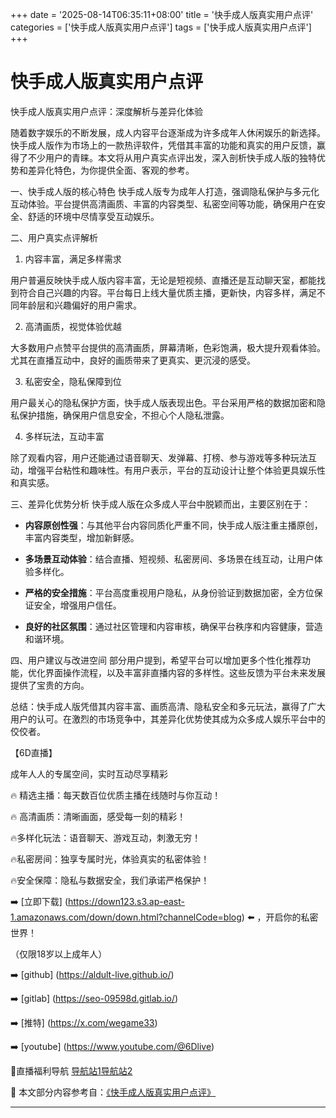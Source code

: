 +++
date = '2025-08-14T06:35:11+08:00'
title = '快手成人版真实用户点评'
categories = ['快手成人版真实用户点评']
tags = ['快手成人版真实用户点评']
+++

# 快手成人版真实用户点评

快手成人版真实用户点评：深度解析与差异化体验

随着数字娱乐的不断发展，成人内容平台逐渐成为许多成年人休闲娱乐的新选择。快手成人版作为市场上的一款热评软件，凭借其丰富的功能和真实的用户反馈，赢得了不少用户的青睐。本文将从用户真实点评出发，深入剖析快手成人版的独特优势和差异化特色，为你提供全面、客观的参考。

一、快手成人版的核心特色
快手成人版专为成年人打造，强调隐私保护与多元化互动体验。平台提供高清画质、丰富的内容类型、私密空间等功能，确保用户在安全、舒适的环境中尽情享受互动娱乐。

二、用户真实点评解析
1. 内容丰富，满足多样需求

用户普遍反映快手成人版内容丰富，无论是短视频、直播还是互动聊天室，都能找到符合自己兴趣的内容。平台每日上线大量优质主播，更新快，内容多样，满足不同年龄层和兴趣偏好的用户需求。

2. 高清画质，视觉体验优越

大多数用户点赞平台提供的高清画质，屏幕清晰，色彩饱满，极大提升观看体验。尤其在直播互动中，良好的画质带来了更真实、更沉浸的感受。

3. 私密安全，隐私保障到位

用户最关心的隐私保护方面，快手成人版表现出色。平台采用严格的数据加密和隐私保护措施，确保用户信息安全，不担心个人隐私泄露。

4. 多样玩法，互动丰富

除了观看内容，用户还能通过语音聊天、发弹幕、打榜、参与游戏等多种玩法互动，增强平台粘性和趣味性。有用户表示，平台的互动设计让整个体验更具娱乐性和真实感。

三、差异化优势分析
快手成人版在众多成人平台中脱颖而出，主要区别在于：

- **内容原创性强**：与其他平台内容同质化严重不同，快手成人版注重主播原创，丰富内容类型，增加新鲜感。

- **多场景互动体验**：结合直播、短视频、私密房间、多场景在线互动，让用户体验多样化。

- **严格的安全措施**：平台高度重视用户隐私，从身份验证到数据加密，全方位保证安全，增强用户信任。

- **良好的社区氛围**：通过社区管理和内容审核，确保平台秩序和内容健康，营造和谐环境。

四、用户建议与改进空间
部分用户提到，希望平台可以增加更多个性化推荐功能，优化界面操作流程，以及丰富非直播内容的多样性。这些反馈为平台未来发展提供了宝贵的方向。

总结：快手成人版凭借其内容丰富、画质高清、隐私安全和多元玩法，赢得了广大用户的认可。在激烈的市场竞争中，其差异化优势使其成为众多成人娱乐平台中的佼佼者。

【6D直播】

成年人人的专属空间，实时互动尽享精彩

🔥 精选主播：每天数百位优质主播在线随时与你互动！

🔥 高清画质：清晰画面，感受每一刻的精彩！

🔥多样化玩法：语音聊天、游戏互动，刺激无穷！

🔥私密房间：独享专属时光，体验真实的私密体验！

🔥安全保障：隐私与数据安全，我们承诺严格保护！

➡️ [立即下载] (https://down123.s3.ap-east-1.amazonaws.com/down/down.html?channelCode=blog) ⬅️ ，开启你的私密世界！

 （仅限18岁以上成年人）

➡️ [github] (https://aldult-live.github.io/)

➡️ [gitlab] (https://seo-09598d.gitlab.io/)

➡️ [推特] (https://x.com/wegame33)

➡️ [youtube] (https://www.youtube.com/@6Dlive)

🔞直播福利导航   [导航站1](https://webstack-86085a.gitlab.io/)[导航站2](https://onlygit123-2.github.io/)


📘 本文部分内容参考自：[《快手成人版真实用户点评》](https://webstack-hugo-18.pages.dev/)

---

